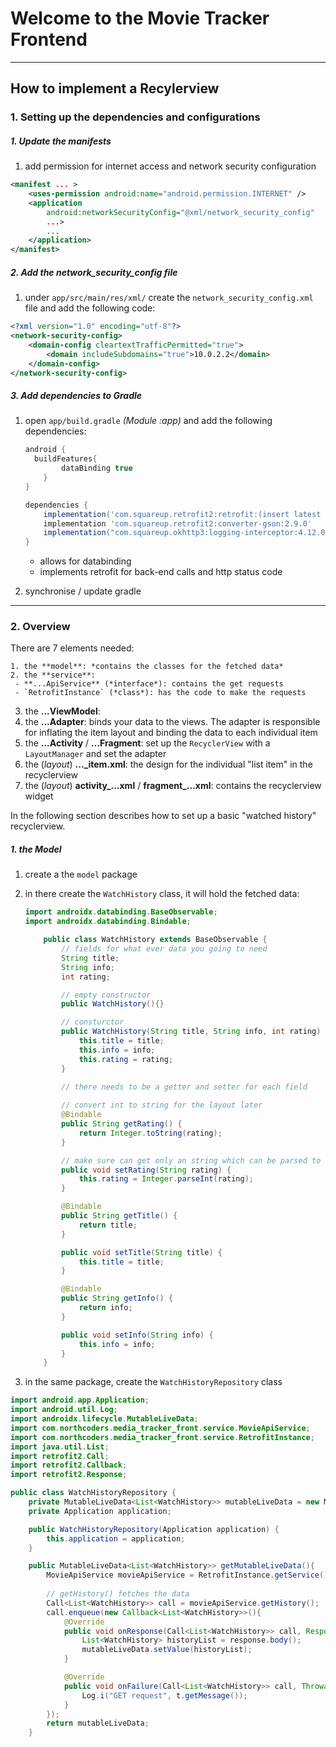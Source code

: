 # Welcome to the Movie Tracker Frontend



---

## How to implement  a Recylerview

### 1. Setting up the dependencies and configurations

##### 1. Update the manifests

1. add permission for internet access and network security configuration

```xml
<manifest ... >
	<uses-permission android:name="android.permission.INTERNET" />
    <application
		android:networkSecurityConfig="@xml/network_security_config"
        ...>
    	...
    </application>
</manifest>
```

##### 2. Add the network_security_config file

1. under `app/src/main/res/xml/` create the `network_security_config.xml` file and add the following code:

```xml 
<?xml version="1.0" encoding="utf-8"?>
<network-security-config>
    <domain-config cleartextTrafficPermitted="true">
        <domain includeSubdomains="true">10.0.2.2</domain>
    </domain-config>
</network-security-config>
```

##### 3. Add dependencies to Gradle

1. open `app/build.gradle` *(Module :app)* and add the following dependencies:

   ```gradle
   android {
   	 buildFeatures{
           dataBinding true
       }
   }
   
   dependencies {
       implementation('com.squareup.retrofit2:retrofit:(insert latest version)')
       implementation 'com.squareup.retrofit2:converter-gson:2.9.0'
       implementation("com.squareup.okhttp3:logging-interceptor:4.12.0")
   }
   ```

   - allows for databinding
   - implements retrofit for back-end calls and http status code  

2. synchronise / update gradle

---

### 2. Overview

There are 7 elements needed:

 	1. the **model**: *contains the classes for the fetched data*
 	2. the **service**:
     - **...ApiService** (*interface*): contains the get requests
     - `RetrofitInstance` (*class*): has the code to make the requests

3. the **...ViewModel**: 
4. the **...Adapter**: binds your data to the views. The adapter is responsible for inflating the item layout and binding the data to each individual item
5. the **...Activity** / **...Fragment**: set up the `RecyclerView` with a `LayoutManager` and set the adapter
6. the (*layout*) **..._item.xml**: the design for the individual "list item" in the recyclerview
7. the (*layout*) **activity_...xml** / **fragment_...xml**: contains the recyclerview widget

In the following section describes how to set up a basic "watched history" recyclerview.



##### 1. the Model

1. create a the `model` package

2. in there create the `WatchHistory` class, it will hold the fetched data: 

   ```java
   import androidx.databinding.BaseObservable;
   import androidx.databinding.Bindable;
   
       public class WatchHistory extends BaseObservable {
           // fields for what ever data you going to need
           String title;
           String info;
           int rating;
   
           // empty constructor
           public WatchHistory(){}
   
           // consturctor 
           public WatchHistory(String title, String info, int rating) {
               this.title = title;
               this.info = info;
               this.rating = rating;
           }
           
           // there needs to be a getter and setter for each field
   
           // convert int to string for the layout later
           @Bindable
           public String getRating() {
               return Integer.toString(rating);
           }
   
           // make sure can get only an string which can be parsed to an int
           public void setRating(String rating) {
               this.rating = Integer.parseInt(rating);
           }
   
           @Bindable
           public String getTitle() {
               return title;
           }
   
           public void setTitle(String title) {
               this.title = title;
           }
   
           @Bindable
           public String getInfo() {
               return info;
           }
   
           public void setInfo(String info) {
               this.info = info;
           }
       }
   ```

   

2. in the same package, create the `WatchHistoryRepository` class 

```java
import android.app.Application;
import android.util.Log;
import androidx.lifecycle.MutableLiveData;
import com.northcoders.media_tracker_front.service.MovieApiService;
import com.northcoders.media_tracker_front.service.RetrofitInstance;
import java.util.List;
import retrofit2.Call;
import retrofit2.Callback;
import retrofit2.Response;

public class WatchHistoryRepository {
    private MutableLiveData<List<WatchHistory>> mutableLiveData = new MutableLiveData<>();
    private Application application;

    public WatchHistoryRepository(Application application) {
        this.application = application;
    }

    public MutableLiveData<List<WatchHistory>> getMutableLiveData(){
        MovieApiService movieApiService = RetrofitInstance.getService();
		
        // getHistory() fetches the data
        Call<List<WatchHistory>> call = movieApiService.getHistory();
        call.enqueue(new Callback<List<WatchHistory>>(){
            @Override
            public void onResponse(Call<List<WatchHistory>> call, Response<List<WatchHistory>> response) {
                List<WatchHistory> historyList = response.body();
                mutableLiveData.setValue(historyList);
            }

            @Override
            public void onFailure(Call<List<WatchHistory>> call, Throwable t) {
                Log.i("GET request", t.getMessage());
            }
        });
        return mutableLiveData;
    }
```

